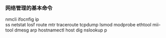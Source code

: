 ### 网络管理的基本命令
nmcli 
ifocnfig
ip  
ss
netstat
losf
route
mtr
traceroute
tcpdump
lsmod
modprobe
ethtool
mii-tool
dmesg
arp
hostnamectl
host
dig
nslookup
p
<!--stackedit_data:
eyJoaXN0b3J5IjpbLTE3NjEwNzk1OTMsLTY4MDAzNzc3LC0xND
M3NTEzMjgwLC0xMDExNTcwOTk1LDczMDk5ODExNl19
-->